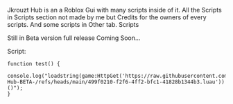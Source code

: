 Jkrouzt Hub is an a Roblox Gui with many scripts inside of it.
All the Scripts in Scripts section not made by me but Credits for the owners of every scripts. And some scripts in Other tab. Scripts

Still in Beta version full release Coming Soon...

Script:
```
function test() {
  console.log("loadstring(game:HttpGet('https://raw.githubusercontent.com/Jkrouz1/Jkrouzt-Hub-BETA-/refs/heads/main/499f0210-f2f6-4ff2-bfc1-41828b1344b3.luau'))()");
}
```
